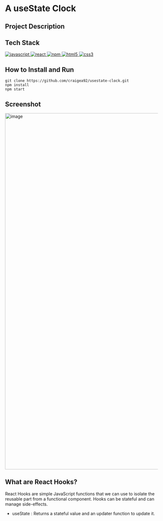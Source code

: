 # A useState Clock

## Project Description

## Tech Stack
<a href="https://www.javascript.com/"> <img src="https://icongr.am/devicon/javascript-original.svg?size=40&color=currentColor" alt="javascript"/> </a>
<a href="https://reactjs.org/"> <img src="https://icongr.am/devicon/react-original.svg?size=40&color=currentColor" alt="react"/> </a>
<a href="https://www.npmjs.com/"> <img src="https://icongr.am/devicon/npm-original-wordmark.svg?size=40&color=currentColor" alt="npm"/> </a>
<a href="https://www.w3schools.com/html/"> <img src="https://icongr.am/devicon/html5-original.svg?size=40&color=8000ff" alt="html5"/> </a>
<a href="https://www.w3schools.com/css/"> <img src="https://icongr.am/devicon/css3-original.svg?size=40&color=8000ff" alt="css3"/> </a>

## How to Install and Run

```
git clone https://github.com/craigea92/usestate-clock.git
npm install
npm start
```

## Screenshot

<img width="1176" alt="image" src="https://user-images.githubusercontent.com/82875984/223744872-9f7dcf85-1c6f-475a-bd46-76d71d2e43e7.png">

## What are React Hooks?
React Hooks are simple JavaScript functions that we can use to isolate the reusable part from a functional component. Hooks can be stateful and can manage side-effects. 

- useState : Returns a stateful value and an updater function to update it.
